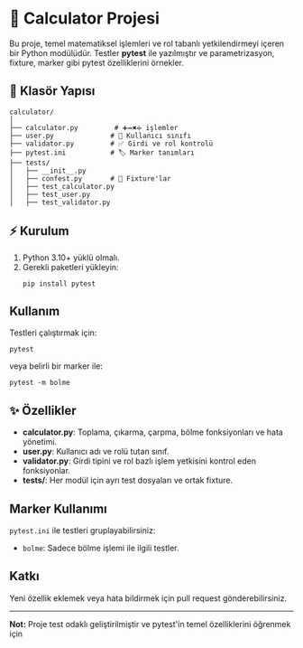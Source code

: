 # 🧮 Calculator Projesi

Bu proje, temel matematiksel işlemleri ve rol tabanlı yetkilendirmeyi içeren bir Python modülüdür. Testler **pytest** ile yazılmıştır ve parametrizasyon, fixture, marker gibi pytest özelliklerini örnekler.

## 📁 Klasör Yapısı

```
calculator/
│
├── calculator.py         # ➕➖✖️➗ işlemler
├── user.py              # 👤 Kullanıcı sınıfı
├── validator.py         # ✅ Girdi ve rol kontrolü
├── pytest.ini           # 🏷️ Marker tanımları
├── tests/
│   ├── __init__.py
│   ├── confest.py       # 🧩 Fixture'lar
│   ├── test_calculator.py
│   ├── test_user.py
│   ├── test_validator.py
```

## ⚡ Kurulum

1. Python 3.10+ yüklü olmalı.
2. Gerekli paketleri yükleyin:
   ```
   pip install pytest
   ```

## Kullanım

Testleri çalıştırmak için:
```
pytest
```
veya belirli bir marker ile:
```
pytest -m bolme
```

## ✨ Özellikler

- **calculator.py**: Toplama, çıkarma, çarpma, bölme fonksiyonları ve hata yönetimi.
- **user.py**: Kullanıcı adı ve rolü tutan sınıf.
- **validator.py**: Girdi tipini ve rol bazlı işlem yetkisini kontrol eden fonksiyonlar.
- **tests/**: Her modül için ayrı test dosyaları ve ortak fixture.

## Marker Kullanımı

`pytest.ini` ile testleri gruplayabilirsiniz:
- `bolme`: Sadece bölme işlemi ile ilgili testler.

## Katkı

Yeni özellik eklemek veya hata bildirmek için pull request gönderebilirsiniz.

---
**Not:** Proje test odaklı geliştirilmiştir ve pytest'in temel özelliklerini öğrenmek için